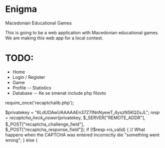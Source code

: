 # Enigma
Macedonian Educational Games

This is going to be a web application with Macedonian educational games.
We are making this web app for a local contest.

# TODO:
- Home
- Login / Register
- Game
- Profile
  -- Statistics
- Database
  -- Ke se smenat include php filovto


require_once('recaptchalib.php');

$privatekey = "6LdUDAwUAAAAAEn37Z7INnNyewT_4yszN5KQ2sJL";
$resp = recaptcha_check_answer ($privatekey,
                              $_SERVER["REMOTE_ADDR"],
                              $_POST["recaptcha_challenge_field"],
                              $_POST["recaptcha_response_field"]);
if (!$resp->is_valid) {
  // What happens when the CAPTCHA was entered incorrectly
  die "something went wrong";
} else {